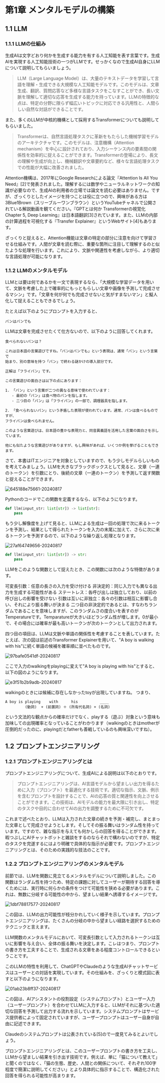 # 第1章 メンタルモデルの構築
## 1.1 LLM
### 1.1.1  LLMの仕組み
生成AIは文字どおり何かを生成する能力を有する人工知能を表す言葉です。生成AIを実現する人工知能技術の一つがLLMです。せっかくなので生成AI自身にLLMについて説明してもらいましょう。

> LLM（Large Language Model）は、大量のテキストデータを学習して言語を理解・生成できる大規模な人工知能モデルです。このモデルは、文章生成、翻訳、質問応答など多様な言語タスクをこなすことができ、長い文脈を理解して適切な応答を生成する能力を持っています。LLMの特徴的な点は、特定の分野に限らず幅広いトピックに対応できる汎用性と、人間らしい自然な対話ができることです。

また、多くのLLMが中核的機構として採用するTransformerについても説明してもらいました。

> Transformerは、自然言語処理タスクに革新をもたらした機械学習モデルのアーキテクチャです。このモデルは、注意機構（Attention mechanism）を中心に設計されており、入力シーケンス内の要素間の関係性を効率的に捉えることができます。Transformerの登場により、長文の理解や生成が向上し、機械翻訳や文章要約など、様々な言語処理タスクでの性能が大幅に改善されました。

Attention機構は、2017年にGoogle Researchによる論文『Attention Is All You Need』[2]で発表されました。理解するには数学やニューラルネットワークの知識が必要なので、生成AIの利用者の立場では論文を読む必要はありません。ですが、ざっくりとしたイメージを持つことは役に立つので、興味がある方は3Blue1Brown（スリーブルーワンブラウン）というYouTubeチャネルで公開されている解説動画を観てください。『GPTとは何か Transformerの視覚化 Chapter 5, Deep Learning』は日本語翻訳[3]されています。また、LLMの内部の計算過程を可視化する『Transfer Explainer』というWebサイト[4]もあります。

ざっくりと捉えると、Attention機能は文章の特定の部分に注意を向けて学習させる仕組みです。人間が文章を読む際に、重要な箇所に注目して理解するのと似たような処理を行います。これにより、文脈や関連性を考慮しながら、より適切な言語処理が可能になります。

### 1.1.2 LLMのメンタルモデル
LLMとは要は何であるかを一文で表現するなら、「大規模な学習データを用いて、文脈を考慮した上で確率的にもっともらしい文章や画像を予測して完成させるマシン」です。「文章を何が何でも完成させないと気がすまないマン」と擬人化して捉えることもできるでしょう。

たとえば以下のようにプロンプトを入力すると、

```
パンはパンでも
```

LLMは文章を完成させたくて仕方ないので、以下のように回答してくれます。

```
食べられないパンは？

これは日本語の言葉遊びですね。「パンはパンでも」という表現は、通常「パン」という言葉で
始まり、別の意味を持つ「パン」で終わる謎かけの導入部分です。

正解は「フライパン」です。

この言葉遊びの面白さは以下の点にあります：

1. 「パン」という言葉が二つの異なる意味で使われています：
   - 最初の「パン」は食べ物のパンを指します。
   - 二つ目の「パン」は「フライパン」の一部で、調理器具を指します。

2. 「食べられないパン」という矛盾した表現が使われています。通常、パンは食べるものですが、
フライパンは食べられません。

このような言葉遊びは、日本語の豊かな表現力と、同音異義語を活用した言葉の面白さを示しています。

他にも似たような言葉遊びがありますが、もし興味があれば、いくつか例を挙げることもできます。
```

さて、本書はITエンジニアを対象としていますので、もう少しモデルらしいものを考えてみましょう。LLMを大きなブラックボックスとして見ると、文章（一連のトークン）を引数にとり、後続の文章（一連のトークン）を予測して返す関数と捉えることができます。

![645188e75661-20240817](https://github.com/user-attachments/assets/0cde9310-c4ee-45e6-843c-d52d9615f98b)

Pythonのコードでこの関数を定義するなら、以下のようになります。

``` python
def llm(input_str: list[str]) -> list[str]:
    pass
```
もう少し解像度を上げて見ると、LLMによる生成は一回の処理で次に来るトークンを予測し、結果として得られたトークンを入力の末尾に加えて、さらに次に来るトークンを予測するので、以下のような繰り返し処理となります。

![27af64749656-20240817](https://github.com/user-attachments/assets/e076267c-d304-4186-ba33-b6555fe38769)

``` python
def llm(input_str: list[str]) -> str:
    pass
```

LLMをこのような関数として捉えたとき、この関数には次のような特徴があります。

可変長引数：任意の長さの入力を受け付ける
非決定的：同じ入力でも異なる出力を生成する可能性がある
ステートレス：各呼び出しは独立しており、以前の呼び出しの影響を受けない
引数は互いに非独立：各々の引数は相互に影響し合い、それにより振る舞いが決まる
二つ目の非決定的であるとは、すなわちランダムであることを意味しますが、このランダムさの度合いを表すのがTemperatureです。Temparatureが大きいほどランダム性が増します。0が最小で、その場合には確率が最も高いトークンが次のトークンとして出力されます。

四つ目の項目は、LLMは文脈や単語の関係性を考慮することを表しています。たとえば、次の図は前述のTransformer Explainerを用いて、"A boy is walking with his"に続く単語の候補を確率順に並べたものです。

![97bafe0541df-20240817](https://github.com/user-attachments/assets/649eed61-329a-4f60-8c10-1969d3fedc4e)

ここで入力のwalkingをplayingに変えて"A boy is playing with his"とすると、以下の図のようになります。

![e3f51b2b9adb-20240817](https://github.com/user-attachments/assets/b1a0be02-a57c-4b62-8546-120926b755a4)

walkingのときには候補に存在しなかったtoyが出現していますね。
つまり、

```
A boy is playing    with      his          ____
         (動詞)  + (前置詞) ＋ (所有代名詞) + (名詞)
```

という文法的な観点からの確率だけでなく、playする（遊ぶ）対象という意味も加味しての出現確率となっていることがわかります（walkingのときはmotherが圧倒的だったのに、playingだとfatherも善戦しているのも興味深いですね）。

## 1.2 プロンプトエンジニアリング
### 1.2.1 プロンプトエンジニアリングとは

プロンプトエンジニアリングについて、生成AIによる説明は以下のとおりです。

> プロンプトエンジニアリングは、AI言語モデルから望ましい出力を得るために入力（プロンプト）を最適化する技術です。適切な指示、文脈、例示を含むプロンプトを設計することで、AIの応答の質と関連性を向上させることができます。この技術は、AIモデルの能力を最大限に引き出し、特定のタスクや目的に合わせてAIの出力を調整するために不可欠です。

これまで述べたとおり、LLMは入力された文章の続きを予測・補完し、まとまった文章として完成させようとします。そしてその振る舞いはランダム性を持っています。ですので、雑な指示を与えても何かしらの回答を得ることができます。暇つぶしにAIチャットボットと雑談をするのならそれで構わないのですが、特定のタスクを完遂するにはより明確で具体的な指示が必要です。プロンプトエンジニアリングとは、そのための実践的な技法のことです。

### 1.2.2 プロンプトエンジニアリングのメンタルモデル
前節では、LLMを関数に見立てるメンタルモデルについて説明しました。この関数はランダム性を持つため、特定の課題に対してユーザーが期待する回答を導くためには、実行時に何らかの条件をつけて可能性を狭める必要があります。これは、無数に分岐する可能性の中から、望ましい結果へ誘導するイメージです。

![1dbf78817577-20240817](https://github.com/user-attachments/assets/b679de3e-6510-42dc-adac-12d54f2b612f)

この図は、LLMの出力可能性が枝分かれしていく様子を示しています。プロンプトエンジニアリングは、たくさんの分岐の中から望ましい経路を選択するためのテクニックと言えます。

LLM関数のメンタルモデルにおいて、可変長引数として入力されるトークンは互いに影響を与え合い、全体の振る舞いを決定します。こレはつまり、プロンプトの書き方を工夫することで、生成される文章をある程度コントロールできるということです。

このLLMの特性を利用して、ChatGPTやClaudeのような生成AIチャットサービスはユーザーとの対話を実現しています。その仕組みを、ざっくりと模式図に表すと以下のようになります。

![01ab23b8ff37-20240817](https://github.com/user-attachments/assets/8fa9c714-5b0c-4559-90c8-e726d2cdbbeb)

この図は、AIアシスタントの役割設定（システムプロンプト）とユーザー入力（ユーザープロンプト）を合わせてLLMに入力すると、LLMがそれに基づいた適切な回答を予測して出力する流れを示しています。システムプロンプトはサービス提供者によって固定されていますが、ユーザープロンプトはユーザー自身が自由に記述できます。

Claudeのシステムプロンプトは公表されている[5]ので一度見てみるとよいでしょう。

プロンプトエンジニアリングとは、このユーザープロンプトの書き方を工夫し、LLMから望ましい結果を引き出す技術です。例えば、単に「猫について教えて」と聞くのではなく、「猫の生態、歴史、人間との関係について、それぞれ100字程度で簡潔に説明してください」とより具体的に指示することで、構造化された回答を得られる可能性が高まります。
